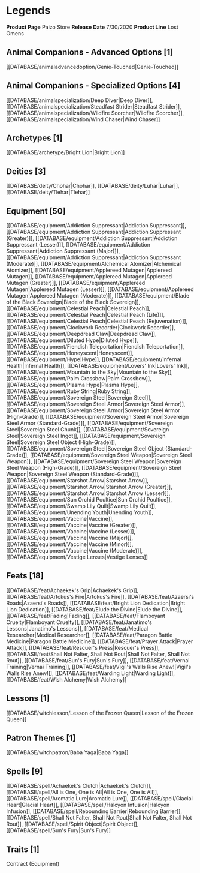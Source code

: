 ﻿---
id: '40'
name: Legends
rarity: Common
rus_type_level: null
source: null
trait: null
type: Source

---
# Legends

**Product Page** Paizo Store
**Release Date** 7/30/2020
**Product Line** Lost Omens

## Animal Companions - Advanced Options [1]

[[DATABASE/animaladvancedoption/Genie-Touched|Genie-Touched]]

## Animal Companions - Specialized Options [4]

[[DATABASE/animalspecialization/Deep Diver|Deep Diver]], [[DATABASE/animalspecialization/Steadfast Strider|Steadfast Strider]], [[DATABASE/animalspecialization/Wildfire Scorcher|Wildfire Scorcher]], [[DATABASE/animalspecialization/Wind Chaser|Wind Chaser]]

## Archetypes [1]

[[DATABASE/archetype/Bright Lion|Bright Lion]]

## Deities [3]

[[DATABASE/deity/Chohar|Chohar]], [[DATABASE/deity/Luhar|Luhar]], [[DATABASE/deity/Tlehar|Tlehar]]

## Equipment [50]

[[DATABASE/equipment/Addiction Suppressant|Addiction Suppressant]], [[DATABASE/equipment/Addiction Suppressant|Addiction Suppressant (Greater)]], [[DATABASE/equipment/Addiction Suppressant|Addiction Suppressant (Lesser)]], [[DATABASE/equipment/Addiction Suppressant|Addiction Suppressant (Major)]], [[DATABASE/equipment/Addiction Suppressant|Addiction Suppressant (Moderate)]], [[DATABASE/equipment/Alchemical Atomizer|Alchemical Atomizer]], [[DATABASE/equipment/Applereed Mutagen|Applereed Mutagen]], [[DATABASE/equipment/Applereed Mutagen|Applereed Mutagen (Greater)]], [[DATABASE/equipment/Applereed Mutagen|Applereed Mutagen (Lesser)]], [[DATABASE/equipment/Applereed Mutagen|Applereed Mutagen (Moderate)]], [[DATABASE/equipment/Blade of the Black Sovereign|Blade of the Black Sovereign]], [[DATABASE/equipment/Celestial Peach|Celestial Peach]], [[DATABASE/equipment/Celestial Peach|Celestial Peach (Life)]], [[DATABASE/equipment/Celestial Peach|Celestial Peach (Rejuvenation)]], [[DATABASE/equipment/Clockwork Recorder|Clockwork Recorder]], [[DATABASE/equipment/Deepdread Claw|Deepdread Claw]], [[DATABASE/equipment/Diluted Hype|Diluted Hype]], [[DATABASE/equipment/Fiendish Teleportation|Fiendish Teleportation]], [[DATABASE/equipment/Honeyscent|Honeyscent]], [[DATABASE/equipment/Hype|Hype]], [[DATABASE/equipment/Infernal Health|Infernal Health]], [[DATABASE/equipment/Lovers' Ink|Lovers' Ink]], [[DATABASE/equipment/Mountain to the Sky|Mountain to the Sky]], [[DATABASE/equipment/Palm Crossbow|Palm Crossbow]], [[DATABASE/equipment/Plasma Hype|Plasma Hype]], [[DATABASE/equipment/Ruby String|Ruby String]], [[DATABASE/equipment/Sovereign Steel|Sovereign Steel]], [[DATABASE/equipment/Sovereign Steel Armor|Sovereign Steel Armor]], [[DATABASE/equipment/Sovereign Steel Armor|Sovereign Steel Armor (High-Grade)]], [[DATABASE/equipment/Sovereign Steel Armor|Sovereign Steel Armor (Standard-Grade)]], [[DATABASE/equipment/Sovereign Steel|Sovereign Steel Chunk]], [[DATABASE/equipment/Sovereign Steel|Sovereign Steel Ingot]], [[DATABASE/equipment/Sovereign Steel|Sovereign Steel Object (High-Grade)]], [[DATABASE/equipment/Sovereign Steel|Sovereign Steel Object (Standard-Grade)]], [[DATABASE/equipment/Sovereign Steel Weapon|Sovereign Steel Weapon]], [[DATABASE/equipment/Sovereign Steel Weapon|Sovereign Steel Weapon (High-Grade)]], [[DATABASE/equipment/Sovereign Steel Weapon|Sovereign Steel Weapon (Standard-Grade)]], [[DATABASE/equipment/Starshot Arrow|Starshot Arrow]], [[DATABASE/equipment/Starshot Arrow|Starshot Arrow (Greater)]], [[DATABASE/equipment/Starshot Arrow|Starshot Arrow (Lesser)]], [[DATABASE/equipment/Sun Orchid Poultice|Sun Orchid Poultice]], [[DATABASE/equipment/Swamp Lily Quilt|Swamp Lily Quilt]], [[DATABASE/equipment/Unending Youth|Unending Youth]], [[DATABASE/equipment/Vaccine|Vaccine]], [[DATABASE/equipment/Vaccine|Vaccine (Greater)]], [[DATABASE/equipment/Vaccine|Vaccine (Lesser)]], [[DATABASE/equipment/Vaccine|Vaccine (Major)]], [[DATABASE/equipment/Vaccine|Vaccine (Minor)]], [[DATABASE/equipment/Vaccine|Vaccine (Moderate)]], [[DATABASE/equipment/Vestige Lenses|Vestige Lenses]]

## Feats [18]

[[DATABASE/feat/Achaekek's Grip|Achaekek's Grip]], [[DATABASE/feat/Artokus's Fire|Artokus's Fire]], [[DATABASE/feat/Azaersi's Roads|Azaersi's Roads]], [[DATABASE/feat/Bright Lion Dedication|Bright Lion Dedication]], [[DATABASE/feat/Elude the Divine|Elude the Divine]], [[DATABASE/feat/Fading|Fading]], [[DATABASE/feat/Flamboyant Cruelty|Flamboyant Cruelty]], [[DATABASE/feat/Janatimo's Lessons|Janatimo's Lessons]], [[DATABASE/feat/Medical Researcher|Medical Researcher]], [[DATABASE/feat/Paragon Battle Medicine|Paragon Battle Medicine]], [[DATABASE/feat/Prayer Attack|Prayer Attack]], [[DATABASE/feat/Rescuer's Press|Rescuer's Press]], [[DATABASE/feat/Shall Not Falter, Shall Not Rout|Shall Not Falter, Shall Not Rout]], [[DATABASE/feat/Sun's Fury|Sun's Fury]], [[DATABASE/feat/Vernai Training|Vernai Training]], [[DATABASE/feat/Vigil's Walls Rise Anew!|Vigil's Walls Rise Anew!]], [[DATABASE/feat/Warding Light|Warding Light]], [[DATABASE/feat/Wish Alchemy|Wish Alchemy]]

## Lessons [1]

[[DATABASE/witchlesson/Lesson of the Frozen Queen|Lesson of the Frozen Queen]]

## Patron Themes [1]

[[DATABASE/witchpatron/Baba Yaga|Baba Yaga]]

## Spells [9]

[[DATABASE/spell/Achaekek's Clutch|Achaekek's Clutch]], [[DATABASE/spell/All is One, One is All|All is One, One is All]], [[DATABASE/spell/Aromatic Lure|Aromatic Lure]], [[DATABASE/spell/Glacial Heart|Glacial Heart]], [[DATABASE/spell/Halcyon Infusion|Halcyon Infusion]], [[DATABASE/spell/Rebounding Barrier|Rebounding Barrier]], [[DATABASE/spell/Shall Not Falter, Shall Not Rout|Shall Not Falter, Shall Not Rout]], [[DATABASE/spell/Spirit Object|Spirit Object]], [[DATABASE/spell/Sun's Fury|Sun's Fury]]

## Traits [1]

Contract (Equipment)